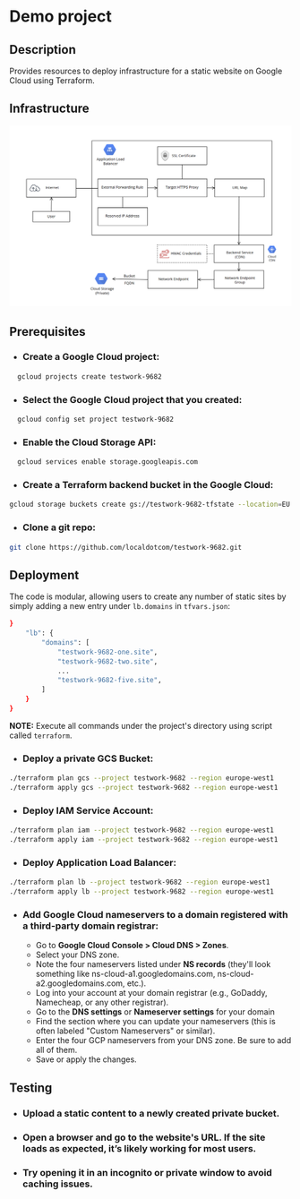 # Demo project


## Description
Provides resources to deploy infrastructure for a static website on Google Cloud using Terraform.

## Infrastructure

![ ](diagram.png)


## Prerequisites

- ### Create a Google Cloud project:
```bash
  gcloud projects create testwork-9682
```

- ### Select the Google Cloud project that you created:
```bash
  gcloud config set project testwork-9682
```

- ### Enable the Cloud Storage API:
```bash
  gcloud services enable storage.googleapis.com
```

- ### Create a Terraform backend bucket in the Google Cloud:
```bash
gcloud storage buckets create gs://testwork-9682-tfstate --location=EU
```

- ### Clone a git repo:
```bash
git clone https://github.com/localdotcom/testwork-9682.git
```

## Deployment

The code is modular, allowing users to create any number of static sites by simply adding a new entry under `lb.domains` in `tfvars.json`:
```bash
}
    "lb": {
        "domains": [
            "testwork-9682-one.site",
            "testwork-9682-two.site",
            ...
            "testwork-9682-five.site",
        ]
    }
}
```

**NOTE:** Execute all commands under the project's directory using script called `terraform`.

- ### Deploy a private GCS Bucket:
```bash
./terraform plan gcs --project testwork-9682 --region europe-west1
./terraform apply gcs --project testwork-9682 --region europe-west1
```

- ### Deploy IAM Service Account:
```bash
./terraform plan iam --project testwork-9682 --region europe-west1
./terraform apply iam --project testwork-9682 --region europe-west1
```

- ### Deploy Application Load Balancer:
```bash
./terraform plan lb --project testwork-9682 --region europe-west1
./terraform apply lb --project testwork-9682 --region europe-west1
````

- ### Add Google Cloud nameservers to a domain registered with a third-party domain registrar:

  -  Go to **Google Cloud Console > Cloud DNS > Zones**.
  -  Select your DNS zone.
  - Note the four nameservers listed under **NS records** (they'll look something like ns-cloud-a1.googledomains.com, ns-cloud-a2.googledomains.com, etc.).
  - Log into your account at your domain registrar (e.g., GoDaddy, Namecheap, or any other registrar).
  - Go to the **DNS settings** or **Nameserver settings** for your domain
  - Find the section where you can update your nameservers (this is often labeled "Custom Nameservers" or similar).
  - Enter the four GCP nameservers from your DNS zone. Be sure to add all of them.
  - Save or apply the changes.


## Testing

- ### Upload a static content to a newly created private bucket.
- ### Open a browser and go to the website's URL. If the site loads as expected, it’s likely working for most users.
- ### Try opening it in an incognito or private window to avoid caching issues.

